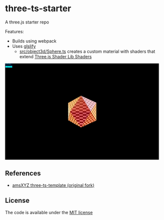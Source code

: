 # three-ts-starter

A three.js starter repo

Features:

- Builds using webpack
- Uses [glslify](https://github.com/glslify/glslify)
  - [src/object3d/Sphere.ts](https://github.com/mikkoh/three-ts-starter/blob/master/src/object3d/Sphere.ts#L16-L33) creates a custom material with shaders that extend [Three.js Shader Lib Shaders](https://github.com/mrdoob/three.js/tree/dev/src/renderers/shaders/ShaderLib)

![screenshot](screenshot.jpg)

## References

- [amsXYZ three-ts-template (original fork)](https://github.com/amsXYZ/three-ts-template)

## License

The code is available under the [MIT license](LICENSE)
